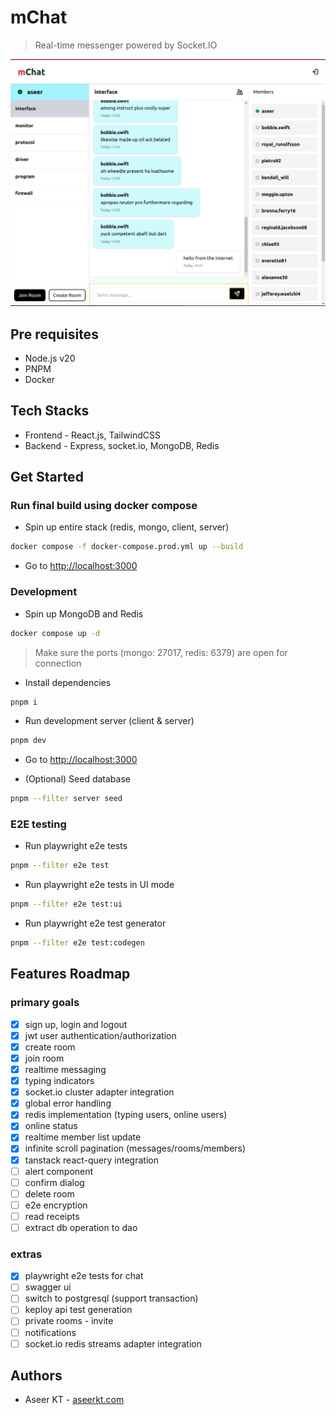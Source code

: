 # mChat

> Real-time messenger powered by Socket.IO

![Chat Interface](./screenshots/chat-interface.png)

## Pre requisites

- Node.js v20
- PNPM
- Docker

## Tech Stacks

- Frontend - React.js, TailwindCSS
- Backend - Express, socket.io, MongoDB, Redis

## Get Started

### Run final build using docker compose

- Spin up entire stack (redis, mongo, client, server)
```bash
docker compose -f docker-compose.prod.yml up --build
```
- Go to [http://localhost:3000](http://localhost:3000)

### Development

- Spin up MongoDB and Redis
```bash
docker compose up -d
```

> Make sure the ports (mongo: 27017, redis: 6379) are open for connection

- Install dependencies
```bash
pnpm i
```

- Run development server (client & server)
```bash
pnpm dev
```

- Go to [http://localhost:3000](http://localhost:3000)

- (Optional) Seed database
```bash
pnpm --filter server seed
```

### E2E testing

- Run playwright e2e tests
```bash
pnpm --filter e2e test
```
- Run playwright e2e tests in UI mode
```bash
pnpm --filter e2e test:ui
```
- Run playwright e2e test generator
```bash
pnpm --filter e2e test:codegen
```

## Features Roadmap


### primary goals

- [x] sign up, login and logout
- [x] jwt user authentication/authorization
- [x] create room
- [x] join room
- [x] realtime messaging
- [x] typing indicators
- [x] socket.io cluster adapter integration
- [x] global error handling
- [x] redis implementation (typing users, online users)
- [x] online status
- [x] realtime member list update
- [x] infinite scroll pagination (messages/rooms/members)
- [x] tanstack react-query integration 
- [ ] alert component
- [ ] confirm dialog
- [ ] delete room
- [ ] e2e encryption
- [ ] read receipts
- [ ] extract db operation to dao

### extras

- [x] playwright e2e tests for chat
- [ ] swagger ui
- [ ] switch to postgresql (support transaction)
- [ ] keploy api test generation
- [ ] private rooms - invite
- [ ] notifications
- [ ] socket.io redis streams adapter integration

## Authors

- Aseer KT - [aseerkt.com](https://aseerkt.com)